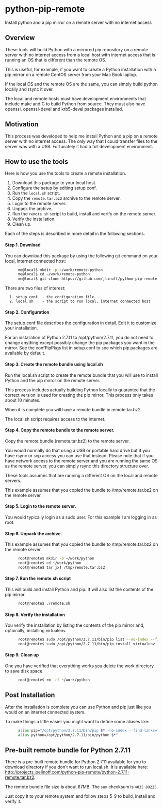 # python-pip-remote
Install python and a pip mirror on a remote server with no internet access

## Overview
These tools will build Python with a mirrored pip repository on a
remote server with no internet access from a local host with internet
access that is running an OS that is different than the remote OS.

This is useful, for example, if you want to create a Python
installation with a pip mirror on a remote CentOS server from
your Mac Book laptop.

If the local OS and the remote OS are the same, you can simply build
python locally and rsync it over.

The local and remote hosts must have development environments that
include make and C to build Python from source. They must also have
openssl, openssl-devel and krb5-devel packages installed.

## Motivation

This process was developed to help me install Python and a pip on
a remote server with no internet access. The only way that I could
transfer files to the server was with a USB. Fortunately it had a
full development environment.

## How to use the tools

Here is how you use the tools to create a remote installation.

1. Download this package to your local host.
2. Configure the setup by editing setup.conf.
3. Run the `local.sh` script.
4. Copy the `remote.tar.bz2` archive to the remote server.
5. Login to the remote server.
6. Unpack the archive.
7. Run the `remote.sh` script to build, install and verify on the remote server.
8. Verify the installation.
9. Clean up.

Each of the steps is described in more detail in the following
sections.

#### Step 1. Download

   You can download this package by using the following git command
   on your local, internet connected host:
```bash
      me@local$ mkdir -p ~/work/remote-python
      me@local$ cd ~/work/remote-python
      me@local$ git clone https://github.com/jlinoff/python-pip-remote.git
```
   There are two files of interest:

      1. setup.conf  - the configuration file.
      2. local.sh    - the script to run local, internet connected host

#### Step 2. Configuration

   The setup.conf file describes the configuration in detail. Edit it
   to customize your installation.

   For an installation of Python 2.7.11 to /opt/python/2.7.11, you do
   not need to change anything except possibly change the pip packages
   you want in the mirror. See the confPipPkgs list in setup.conf to
   see which pip packages are available by default.

#### Step 3. Create the remote bundle using local.sh

   Run the local.sh script to create the remote bundle that you will use
   to install Python and the pip mirror on the remote server.

   This process includes actually building Python locally to guarantee
   that the correct version is used for creating the pip mirror. This
   process only takes about 10 minutes.

   When it is complete you will have a remote bundle in
   remote.tar.bz2.
   
   The local.sh script requires access to the internet.

#### Step 4. Copy the remote bundle to the remote server.

   Copy the remote bundle (remote.tar.bz2) to the remote server.

   You would normally do that using a USB or portable hard drive but
   if you have rsync or scp access you can use that instead. Please
   note that if you have network access to the remote server and you
   are running the same OS as the remote server, you can simply rsync
   this directory structure over.

   These tools assumes that are running a different OS on the local
   and remote servers.

   This example assumes that you copied the bundle to
   /tmp/remote.tar.bz2 on the remote server.

#### Step 5. Login to the remote server.

   You would typically login as a sudo user.
   For this example I am logging in as root.

#### Step 6. Unpack the archive.

   This example assumes that you copied the bundle to
   /tmp/remote.tar.bz2 on the remote server.
```bash
      root@remote$ mkdir -p ~/work/python
      root@remote$ cd ~/work/python
      root@remote$ tar jxf /tmp/remote.tar.bz2
```
#### Step 7. Run the remote.sh script
   This will build and install Python and pip.
   It will also list the contents of the pip mirror.
```bash
      root@remote$ ./remote.sh
```
#### Step 8. Verify the installation

   You verify the installation by listing the contents of the pip
   mirror and, optionally, installing virtualenv.
```bash
      root@remote$ sudo /opt/python/2.7.11/bin/pip list --no-index --find-links=file:///opt/python/2.7.11/pkg/
      root@remote$ sudo /opt/python/2.7.11/bin/pip install virtualenv --no-index --find-links=file:///opt/python/2.7.11/pkg/
```
#### Step 9. Clean up

   One you have verified that everything works you delete the work
   directory to save disk space.
```bash
      root@remote$ rm -rf ~/work/python
```
## Post Installation
After the installation is complete you can use Python and pip just
like you would on an internet connected system.

To make things a little easier you might want to define some aliases like:
```bash
      alias pip="/opt/python/2.7.11/bin/pip $* -no-index --find-links=file:///opt/python/2.7.11/pkg/"
      alias python=/opt/python/2.7.11/bin/python $*"
```

## Pre-built remote bundle for Python 2.7.11
There is a pre-built remote bundle for Python 2.7.11 available for you to download
directory if you don't want to run local.sh. It is available here: http://projects.joelinoff.com/python-pip-remote/python-2.7.11-remote.tar.bz2.

The remote bundle file size is about 87MB. The `sum` checksum is `4035 89225`.

Just copy it to your remote system and follow steps 5-9 to build, install
and verify it.

